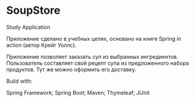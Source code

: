 # SoupStore
Study Application

Приложение сделано в учебных целях, основано на книге Spring in action (автор Крейг Уоллс).

Приложение позволяет заказать суп из выбранных ингредиентов. 
Пользователь составляет свой рецепт супа из предложенного набора продуктов. 
Тут же можно оформить его доставку.

Build with:

Spring Framework;
Spring Boot;
Maven;
Thymeleaf;
JUnit
